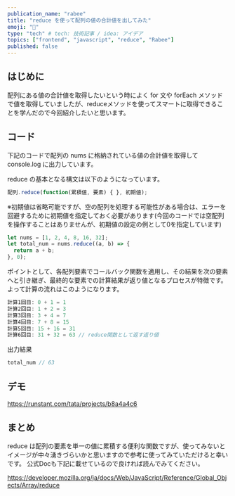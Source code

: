 ```yaml
---
publication_name: "rabee"
title: "reduce を使って配列の値の合計値を出してみた"
emoji: "🌟"
type: "tech" # tech: 技術記事 / idea: アイデア
topics: ["frontend", "javascript", "reduce", "Rabee"]
published: false
---
```

## はじめに
配列にある値の合計値を取得したいという時によく for 文や forEach メソッドで値を取得していましたが、reduceメソッドを使ってスマートに取得できることを学んだので今回紹介したいと思います。

## コード
下記のコードで配列の nums に格納されている値の合計値を取得して console.log に出力しています。

reduce の基本となる構文は以下のようになっています。

```js
配列.reduce(function(累積値, 要素) { }, 初期値);
```

※初期値は省略可能ですが、空の配列を処理する可能性がある場合は、エラーを回避するために初期値を指定しておく必要があります(今回のコードでは空配列を操作することはありませんが、初期値の設定の例として0を指定しています)

```js
let nums = [1, 2, 4, 8, 16, 32];
let total_num = nums.reduce((a, b) => {
  return a + b;
}, 0);
```

ポイントとして、各配列要素でコールバック関数を適用し、その結果を次の要素へと引き継ぎ、最終的な要素での計算結果が返り値となるプロセスが特徴です。
よって計算の流れはこのようになります。

```js
計算1回目: 0 + 1 = 1
計算2回目: 1 + 2 = 3
計算3回目: 3 + 4 = 7
計算4回目: 7 + 8 = 15
計算5回目: 15 + 16 = 31
計算6回目: 31 + 32 = 63 // reduce関数として返す返り値
```

出力結果

```js
total_num // 63
```

## デモ

https://runstant.com/tata/projects/b8a4a4c6

## まとめ
reduce は配列の要素を単一の値に累積する便利な関数ですが、使ってみないとイメージが中々湧きづらいかと思いますので参考に使ってみていただけると幸いです。
公式Docも下記に載せているので良ければ読んでみてください。

https://developer.mozilla.org/ja/docs/Web/JavaScript/Reference/Global_Objects/Array/reduce